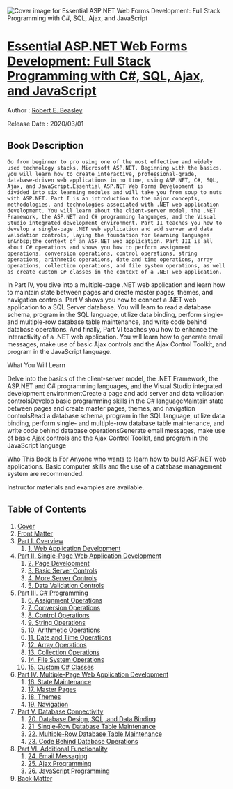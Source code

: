 ![Cover image for Essential ASP.NET Web Forms Development: Full Stack Programming with C#, SQL, Ajax, and JavaScript](https://imgdetail.ebookreading.net/cover/cover/20200920/EB9781484257845.jpg)

[Essential ASP.NET Web Forms Development: Full Stack Programming with C#, SQL, Ajax, and JavaScript](https://ebookreading.net/view/book/Essential+ASP.NET+Web+Forms+Development%3A+Full+Stack+Programming+with+C%23%2C+SQL%2C+Ajax%2C+and+JavaScript-EB9781484257845_1.html "Essential ASP.NET Web Forms Development: Full Stack Programming with C#, SQL, Ajax, and JavaScript")
====================================================================================================================

Author : [Robert E. Beasley](https://ebookreading.net/search/author/Robert+E.+Beasley)

Release Date : 2020/03/01

Book Description
-----------------


    
    
    Go from beginner to pro using one of the most effective and widely used technology stacks, Microsoft ASP.NET. Beginning with the basics, you will learn how to create interactive, professional-grade, database-driven web applications in no time, using ASP.NET, C#, SQL, Ajax, and JavaScript.Essential ASP.NET Web Forms Development is divided into six learning modules and will take you from soup to nuts with ASP.NET. Part I is an introduction to the major concepts, methodologies, and technologies associated with .NET web application development. You will learn about the client-server model, the .NET Framework, the ASP.NET and C# programming languages, and the Visual Studio integrated development environment. Part II teaches you how to develop a single-page .NET web application and add server and data validation controls, laying the foundation for learning languages in&nbsp;the context of an ASP.NET web application. Part III is all about C# operations and shows you how to perform assignment operations, conversion operations, control operations, string operations, arithmetic operations, date and time operations, array operations, collection operations, and file system operations, as well as create custom C# classes in the context of a .NET web application.

In Part IV, you dive into a multiple-page .NET web application and learn how to maintain state between pages and create master pages, themes, and navigation controls. Part V shows you how to connect a .NET web application to a SQL Server database. You will learn to read a database schema, program in the SQL language, utilize data binding, perform single- and multiple-row database table maintenance, and write code behind database operations. And finally, Part VI teaches you how to enhance the interactivity of a .NET web application. You will learn how to generate email messages, make use of basic Ajax controls and the Ajax Control Toolkit, and program in the JavaScript language.


What You Will Learn

Delve into the basics of the client-server model, the .NET Framework, the ASP.NET and C# programming languages, and the Visual Studio integrated development environmentCreate a page and add server and data validation controlsDevelop basic programming skills in the C# languageMaintain state between pages and create master pages, themes, and navigation controlsRead a database schema, program in the SQL language, utilize data binding, perform single- and multiple-row database table maintenance, and write code behind database operationsGenerate email messages, make use of basic Ajax controls and the Ajax Control Toolkit, and program in the JavaScript language


Who This Book Is For
Anyone who wants to learn how to build ASP.NET web applications. Basic computer skills and the use of a database management system are recommended.

Instructor materials and examples are available.

  
  

Table of Contents
-----------------

1. [Cover](https://ebookreading.net/view/book/Essential+ASP.NET+Web+Forms+Development%3A+Full+Stack+Programming+with+C%23%2C+SQL%2C+Ajax%2C+and+JavaScript-EB9781484257845_1.html)
1. [Front Matter](https://ebookreading.net/view/book/Essential+ASP.NET+Web+Forms+Development%3A+Full+Stack+Programming+with+C%23%2C+SQL%2C+Ajax%2C+and+JavaScript-EB9781484257845_2.html)
1. [Part I. Overview](https://ebookreading.net/view/book/Essential+ASP.NET+Web+Forms+Development%3A+Full+Stack+Programming+with+C%23%2C+SQL%2C+Ajax%2C+and+JavaScript-EB9781484257845_3.html)
    1. [1.&nbsp;Web Application Development](https://ebookreading.net/view/book/Essential+ASP.NET+Web+Forms+Development%3A+Full+Stack+Programming+with+C%23%2C+SQL%2C+Ajax%2C+and+JavaScript-EB9781484257845_4.html)
1. [Part II. Single-Page Web Application Development](https://ebookreading.net/view/book/Essential+ASP.NET+Web+Forms+Development%3A+Full+Stack+Programming+with+C%23%2C+SQL%2C+Ajax%2C+and+JavaScript-EB9781484257845_5.html)
    1. [2.&nbsp;Page Development](https://ebookreading.net/view/book/Essential+ASP.NET+Web+Forms+Development%3A+Full+Stack+Programming+with+C%23%2C+SQL%2C+Ajax%2C+and+JavaScript-EB9781484257845_6.html)
    1. [3.&nbsp;Basic Server Controls](https://ebookreading.net/view/book/Essential+ASP.NET+Web+Forms+Development%3A+Full+Stack+Programming+with+C%23%2C+SQL%2C+Ajax%2C+and+JavaScript-EB9781484257845_7.html)
    1. [4.&nbsp;More Server Controls](https://ebookreading.net/view/book/Essential+ASP.NET+Web+Forms+Development%3A+Full+Stack+Programming+with+C%23%2C+SQL%2C+Ajax%2C+and+JavaScript-EB9781484257845_8.html)
    1. [5.&nbsp;Data Validation Controls](https://ebookreading.net/view/book/Essential+ASP.NET+Web+Forms+Development%3A+Full+Stack+Programming+with+C%23%2C+SQL%2C+Ajax%2C+and+JavaScript-EB9781484257845_9.html)
1. [Part III. C# Programming](https://ebookreading.net/view/book/Essential+ASP.NET+Web+Forms+Development%3A+Full+Stack+Programming+with+C%23%2C+SQL%2C+Ajax%2C+and+JavaScript-EB9781484257845_10.html)
    1. [6.&nbsp;Assignment Operations](https://ebookreading.net/view/book/Essential+ASP.NET+Web+Forms+Development%3A+Full+Stack+Programming+with+C%23%2C+SQL%2C+Ajax%2C+and+JavaScript-EB9781484257845_11.html)
    1. [7.&nbsp;Conversion Operations](https://ebookreading.net/view/book/Essential+ASP.NET+Web+Forms+Development%3A+Full+Stack+Programming+with+C%23%2C+SQL%2C+Ajax%2C+and+JavaScript-EB9781484257845_12.html)
    1. [8.&nbsp;Control Operations](https://ebookreading.net/view/book/Essential+ASP.NET+Web+Forms+Development%3A+Full+Stack+Programming+with+C%23%2C+SQL%2C+Ajax%2C+and+JavaScript-EB9781484257845_13.html)
    1. [9.&nbsp;String Operations](https://ebookreading.net/view/book/Essential+ASP.NET+Web+Forms+Development%3A+Full+Stack+Programming+with+C%23%2C+SQL%2C+Ajax%2C+and+JavaScript-EB9781484257845_14.html)
    1. [10.&nbsp;Arithmetic Operations](https://ebookreading.net/view/book/Essential+ASP.NET+Web+Forms+Development%3A+Full+Stack+Programming+with+C%23%2C+SQL%2C+Ajax%2C+and+JavaScript-EB9781484257845_15.html)
    1. [11.&nbsp;Date and Time Operations](https://ebookreading.net/view/book/Essential+ASP.NET+Web+Forms+Development%3A+Full+Stack+Programming+with+C%23%2C+SQL%2C+Ajax%2C+and+JavaScript-EB9781484257845_16.html)
    1. [12.&nbsp;Array Operations](https://ebookreading.net/view/book/Essential+ASP.NET+Web+Forms+Development%3A+Full+Stack+Programming+with+C%23%2C+SQL%2C+Ajax%2C+and+JavaScript-EB9781484257845_17.html)
    1. [13.&nbsp;Collection Operations](https://ebookreading.net/view/book/Essential+ASP.NET+Web+Forms+Development%3A+Full+Stack+Programming+with+C%23%2C+SQL%2C+Ajax%2C+and+JavaScript-EB9781484257845_18.html)
    1. [14.&nbsp;File System Operations](https://ebookreading.net/view/book/Essential+ASP.NET+Web+Forms+Development%3A+Full+Stack+Programming+with+C%23%2C+SQL%2C+Ajax%2C+and+JavaScript-EB9781484257845_19.html)
    1. [15.&nbsp;Custom C# Classes](https://ebookreading.net/view/book/Essential+ASP.NET+Web+Forms+Development%3A+Full+Stack+Programming+with+C%23%2C+SQL%2C+Ajax%2C+and+JavaScript-EB9781484257845_20.html)
1. [Part IV. Multiple-Page Web Application Development](https://ebookreading.net/view/book/Essential+ASP.NET+Web+Forms+Development%3A+Full+Stack+Programming+with+C%23%2C+SQL%2C+Ajax%2C+and+JavaScript-EB9781484257845_21.html)
    1. [16.&nbsp;State Maintenance](https://ebookreading.net/view/book/Essential+ASP.NET+Web+Forms+Development%3A+Full+Stack+Programming+with+C%23%2C+SQL%2C+Ajax%2C+and+JavaScript-EB9781484257845_22.html)
    1. [17.&nbsp;Master Pages](https://ebookreading.net/view/book/Essential+ASP.NET+Web+Forms+Development%3A+Full+Stack+Programming+with+C%23%2C+SQL%2C+Ajax%2C+and+JavaScript-EB9781484257845_23.html)
    1. [18.&nbsp;Themes](https://ebookreading.net/view/book/Essential+ASP.NET+Web+Forms+Development%3A+Full+Stack+Programming+with+C%23%2C+SQL%2C+Ajax%2C+and+JavaScript-EB9781484257845_24.html)
    1. [19.&nbsp;Navigation](https://ebookreading.net/view/book/Essential+ASP.NET+Web+Forms+Development%3A+Full+Stack+Programming+with+C%23%2C+SQL%2C+Ajax%2C+and+JavaScript-EB9781484257845_25.html)
1. [Part V. Database Connectivity](https://ebookreading.net/view/book/Essential+ASP.NET+Web+Forms+Development%3A+Full+Stack+Programming+with+C%23%2C+SQL%2C+Ajax%2C+and+JavaScript-EB9781484257845_26.html)
    1. [20.&nbsp;Database Design, SQL, and Data Binding](https://ebookreading.net/view/book/Essential+ASP.NET+Web+Forms+Development%3A+Full+Stack+Programming+with+C%23%2C+SQL%2C+Ajax%2C+and+JavaScript-EB9781484257845_27.html)
    1. [21.&nbsp;Single-Row Database Table Maintenance](https://ebookreading.net/view/book/Essential+ASP.NET+Web+Forms+Development%3A+Full+Stack+Programming+with+C%23%2C+SQL%2C+Ajax%2C+and+JavaScript-EB9781484257845_28.html)
    1. [22.&nbsp;Multiple-Row Database Table Maintenance](https://ebookreading.net/view/book/Essential+ASP.NET+Web+Forms+Development%3A+Full+Stack+Programming+with+C%23%2C+SQL%2C+Ajax%2C+and+JavaScript-EB9781484257845_29.html)
    1. [23.&nbsp;Code Behind Database Operations](https://ebookreading.net/view/book/Essential+ASP.NET+Web+Forms+Development%3A+Full+Stack+Programming+with+C%23%2C+SQL%2C+Ajax%2C+and+JavaScript-EB9781484257845_30.html)
1. [Part VI. Additional Functionality](https://ebookreading.net/view/book/Essential+ASP.NET+Web+Forms+Development%3A+Full+Stack+Programming+with+C%23%2C+SQL%2C+Ajax%2C+and+JavaScript-EB9781484257845_31.html)
    1. [24.&nbsp;Email Messaging](https://ebookreading.net/view/book/Essential+ASP.NET+Web+Forms+Development%3A+Full+Stack+Programming+with+C%23%2C+SQL%2C+Ajax%2C+and+JavaScript-EB9781484257845_32.html)
    1. [25.&nbsp;Ajax Programming](https://ebookreading.net/view/book/Essential+ASP.NET+Web+Forms+Development%3A+Full+Stack+Programming+with+C%23%2C+SQL%2C+Ajax%2C+and+JavaScript-EB9781484257845_33.html)
    1. [26.&nbsp;JavaScript Programming](https://ebookreading.net/view/book/Essential+ASP.NET+Web+Forms+Development%3A+Full+Stack+Programming+with+C%23%2C+SQL%2C+Ajax%2C+and+JavaScript-EB9781484257845_34.html)
1. [Back Matter](https://ebookreading.net/view/book/Essential+ASP.NET+Web+Forms+Development%3A+Full+Stack+Programming+with+C%23%2C+SQL%2C+Ajax%2C+and+JavaScript-EB9781484257845_35.html)
